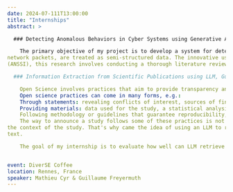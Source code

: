 ```yaml
---
date: 2024-07-111T13:00:00
title: "Internships"
abstract: >

  ### Detecting Anomalous Behaviors in Cyber Systems using Generative AI and Large Language Models, Mathieu Cyr

    The primary objective of my project is to develop a system for detecting and characterizing abnormal behaviors in cyber systems through the analysis of execution traces. These traces, which include system calls, memory usage, and
network packets, are treated as semi-structured data. The innovative use of LLMs, known for their proficiency in processing and synthesizing complex textual data, promises significant advancements in identifying errors, bugs, malware, and potential cyber-attacks. In collaboration with the National Information Systems Security Agency
(ANSSI), this research involves conducting a thorough literature review, creating a test environment with realistic cyber scenarios, and experimenting with LLMs to achieve preliminary results. The ultimate goal is to design an automated supervisory program that provides cybersecurity experts with actionable insights and enhances defensive strategies against cyber threats.

  ### Information Extraction from Scientific Publications using LLM, Guillaume Freyermuth

    Open Science involves practices that aim to provide transparency and supplies to strengthen the confidence of the results. 
    Open science practices can come in many forms, e.g.:
    Through statements: revealing conflicts of interest, sources of financing, ...
    Providing materials: data used for the study, a statistical analysis plan, ...
    Following methodology or guidelines that guarantee reproducibility, consistency, ...
    The way to announce a study follows some of these practices is not standardised, making it difficult to retrieve this information with standard parsing methods. In addition, a same statement can have different meanings depending on
the context of the study. That's why came the idea of using an LLM to retrieve such information from the
text.

    The goal of my internship is to evaluate how well can LLM retrieve such information from a text, which techniques can be used in combination with the LLM and how they affect the performance.


event: DiverSE Coffee
location: Rennes, France
speaker: Mathieu Cyr & Guillaume Freyermuth
---
```

